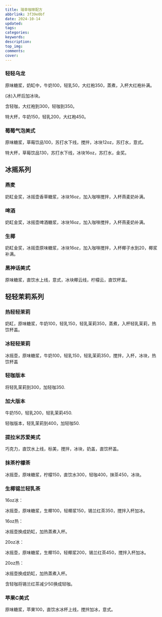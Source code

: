 ```yaml
---
title: 瑞幸咖啡配方
abbrlink: 3f39e0bf
date: 2024-10-14
updated:
tags:
categories:
keywords:
description:
top_img:
comments:
cover:
---
```


### 轻轻乌龙

原味糖浆，奶缸中，牛奶100，轻乳50，大红袍350，蒸煮，入杯大红袍补满。

(冰)入杯后加冰块。

含轻咖，大红袍到300，轻咖到350。

特大杯，牛奶150，轻乳200，大红袍450。

### 莓莓气泡美式

原味糖浆，草莓饮品100，苏打水下线，搅拌，冰块12oz，苏打水，意式。

特大杯，草莓饮品130，苏打水下线，冰块16oz，苏打水，金奖。

## 冰摇系列

### 燕麦

奶缸金奖，冰摇壶香草糖浆，冰块16oz，加入咖啡搅拌，入杯燕麦奶补满。

### 啤酒

奶缸金奖，冰摇壶啤酒糖浆，冰块16oz，加入咖啡搅拌，入杯燕麦奶补满。

### 生椰

奶缸金奖，冰摇壶原味糖浆，冰块16oz，加入咖啡搅拌，入杯椰子水到20，椰浆补满。

### 黑神话美式

原味糖浆，直饮水上线，意式，冰块椰云线，柠檬云，直饮杯盖。

## 轻轻茉莉系列

### 热轻轻茉莉

 奶缸，原味糖浆，牛奶100，轻乳150，轻乳茉莉350，蒸煮，入杯轻乳茉莉，热饮杯盖。

### 冰轻轻茉莉

冰摇壶，原味糖浆，牛奶100，轻乳150，轻乳茉莉350，搅拌，入杯，冰块，热饮杯盖

### 轻咖版本

将轻乳茉莉到300，加轻咖350.

### 加大版本

牛奶150，轻乳200，轻乳茉莉450.

轻咖版本，轻乳茉莉到400，加轻咖50.

### 提拉米苏爱美式

巧克力，直饮水上线，标美，搅拌，冰块，奶盖，直饮杯盖。

### 抹茶柠檬茶

冰摇壶，原味糖浆，柠檬150，直饮水300，轻咖400，抹茶450，冰块。

### 生椰锡兰轻乳茶

16oz冰：

冰摇壶，原味糖浆，生椰100，轻椰浆150，锡兰红茶350，搅拌入杯加冰。

16oz热：

冰摇壶换成奶缸，加热蒸煮入杯。

20oz冰：

冰摇壶，原味糖浆，生椰150，轻椰浆200，锡兰红茶450，搅拌入杯加冰。

20oz热：

冰摇壶换成奶缸，加热蒸煮入杯。

含轻咖将锡兰红茶减少50换成轻咖。

### 苹果C美式

原味糖浆，苹果100，直饮水冰杯上线，搅拌加冰，意式。

